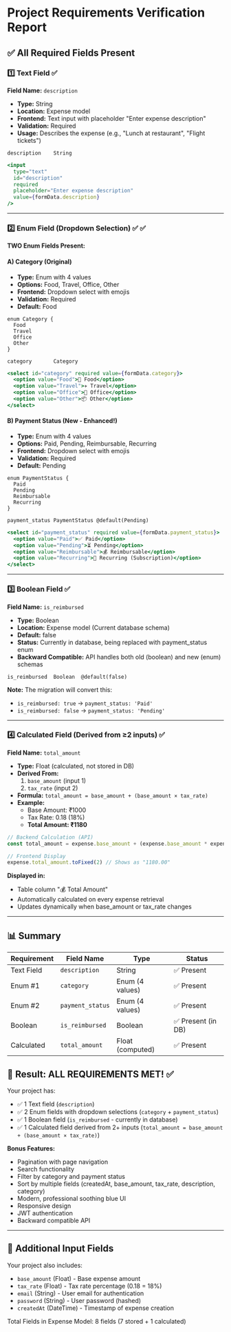 # Project Requirements Verification Report

## ✅ All Required Fields Present

### 1️⃣ Text Field ✅
**Field Name:** `description`
- **Type:** String
- **Location:** Expense model
- **Frontend:** Text input with placeholder "Enter expense description"
- **Validation:** Required
- **Usage:** Describes the expense (e.g., "Lunch at restaurant", "Flight tickets")

```prisma
description    String
```

```jsx
<input
  type="text"
  id="description"
  required
  placeholder="Enter expense description"
  value={formData.description}
/>
```

---

### 2️⃣ Enum Field (Dropdown Selection) ✅ ✅
**TWO Enum Fields Present:**

#### A) Category (Original)
- **Type:** Enum with 4 values
- **Options:** Food, Travel, Office, Other
- **Frontend:** Dropdown select with emojis
- **Validation:** Required
- **Default:** Food

```prisma
enum Category {
  Food
  Travel
  Office
  Other
}

category       Category
```

```jsx
<select id="category" required value={formData.category}>
  <option value="Food">🍔 Food</option>
  <option value="Travel">✈️ Travel</option>
  <option value="Office">🏢 Office</option>
  <option value="Other">📦 Other</option>
</select>
```

#### B) Payment Status (New - Enhanced!)
- **Type:** Enum with 4 values
- **Options:** Paid, Pending, Reimbursable, Recurring
- **Frontend:** Dropdown select with emojis
- **Validation:** Required
- **Default:** Pending

```prisma
enum PaymentStatus {
  Paid
  Pending
  Reimbursable
  Recurring
}

payment_status PaymentStatus @default(Pending)
```

```jsx
<select id="payment_status" required value={formData.payment_status}>
  <option value="Paid">✅ Paid</option>
  <option value="Pending">⏳ Pending</option>
  <option value="Reimbursable">💰 Reimbursable</option>
  <option value="Recurring">🔄 Recurring (Subscription)</option>
</select>
```

---

### 3️⃣ Boolean Field ✅
**Field Name:** `is_reimbursed`
- **Type:** Boolean
- **Location:** Expense model (Current database schema)
- **Default:** false
- **Status:** Currently in database, being replaced with payment_status enum
- **Backward Compatible:** API handles both old (boolean) and new (enum) schemas

```prisma
is_reimbursed  Boolean  @default(false)
```

**Note:** The migration will convert this:
- `is_reimbursed: true` → `payment_status: 'Paid'`
- `is_reimbursed: false` → `payment_status: 'Pending'`

---

### 4️⃣ Calculated Field (Derived from ≥2 inputs) ✅
**Field Name:** `total_amount`
- **Type:** Float (calculated, not stored in DB)
- **Derived From:** 
  1. `base_amount` (input 1)
  2. `tax_rate` (input 2)
- **Formula:** `total_amount = base_amount + (base_amount × tax_rate)`
- **Example:** 
  - Base Amount: ₹1000
  - Tax Rate: 0.18 (18%)
  - **Total Amount: ₹1180**

```javascript
// Backend Calculation (API)
const total_amount = expense.base_amount + (expense.base_amount * expense.tax_rate);
```

```javascript
// Frontend Display
expense.total_amount.toFixed(2) // Shows as "1180.00"
```

**Displayed in:**
- Table column "💰 Total Amount"
- Automatically calculated on every expense retrieval
- Updates dynamically when base_amount or tax_rate changes

---

## 📊 Summary

| Requirement | Field Name | Type | Status |
|------------|------------|------|--------|
| Text Field | `description` | String | ✅ Present |
| Enum #1 | `category` | Enum (4 values) | ✅ Present |
| Enum #2 | `payment_status` | Enum (4 values) | ✅ Present |
| Boolean | `is_reimbursed` | Boolean | ✅ Present (in DB) |
| Calculated | `total_amount` | Float (computed) | ✅ Present |

## 🎉 Result: ALL REQUIREMENTS MET! ✅

Your project has:
- ✅ 1 Text field (`description`)
- ✅ 2 Enum fields with dropdown selections (`category` + `payment_status`)
- ✅ 1 Boolean field (`is_reimbursed` - currently in database)
- ✅ 1 Calculated field derived from 2+ inputs (`total_amount = base_amount + (base_amount × tax_rate)`)

**Bonus Features:**
- Pagination with page navigation
- Search functionality
- Filter by category and payment status
- Sort by multiple fields (createdAt, base_amount, tax_rate, description, category)
- Modern, professional soothing blue UI
- Responsive design
- JWT authentication
- Backward compatible API

---

## 📝 Additional Input Fields

Your project also includes:
- `base_amount` (Float) - Base expense amount
- `tax_rate` (Float) - Tax rate percentage (0.18 = 18%)
- `email` (String) - User email for authentication
- `password` (String) - User password (hashed)
- `createdAt` (DateTime) - Timestamp of expense creation

Total Fields in Expense Model: 8 fields (7 stored + 1 calculated)
